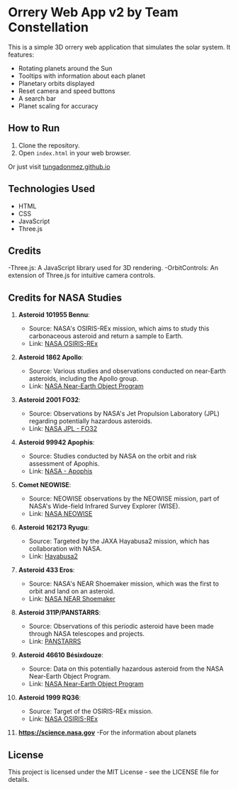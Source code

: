 # Orrery Web App v2 by Team Constellation

This is a simple 3D orrery web application that simulates the solar system. It features:

- Rotating planets around the Sun
- Tooltips with information about each planet
- Planetary orbits displayed
- Reset camera and speed buttons
- A search bar
- Planet scaling for accuracy

## How to Run

1. Clone the repository.
2. Open `index.html` in your web browser.

Or just visit [tungadonmez.github.io](https://tungadonmez.github.io)

## Technologies Used

- HTML
- CSS
- JavaScript
- Three.js

## Credits
-Three.js: A JavaScript library used for 3D rendering.
-OrbitControls: An extension of Three.js for intuitive camera controls.

## Credits for NASA Studies

1. **Asteroid 101955 Bennu**: 
   - Source: NASA's OSIRIS-REx mission, which aims to study this carbonaceous asteroid and return a sample to Earth.
   - Link: [NASA OSIRIS-REx](https://www.nasa.gov/osiris-rex)

2. **Asteroid 1862 Apollo**: 
   - Source: Various studies and observations conducted on near-Earth asteroids, including the Apollo group.
   - Link: [NASA Near-Earth Object Program](https://neo.jpl.nasa.gov/)

3. **Asteroid 2001 FO32**: 
   - Source: Observations by NASA's Jet Propulsion Laboratory (JPL) regarding potentially hazardous asteroids.
   - Link: [NASA JPL - FO32](https://cneos.jpl.nasa.gov/)

4. **Asteroid 99942 Apophis**: 
   - Source: Studies conducted by NASA on the orbit and risk assessment of Apophis.
   - Link: [NASA - Apophis](https://www.nasa.gov/mission_pages/asteroids/overview/apophis.html)

5. **Comet NEOWISE**: 
   - Source: NEOWISE observations by the NEOWISE mission, part of NASA's Wide-field Infrared Survey Explorer (WISE).
   - Link: [NASA NEOWISE](https://www.nasa.gov/mission_pages/WISE/main/index.html)

6. **Asteroid 162173 Ryugu**: 
   - Source: Targeted by the JAXA Hayabusa2 mission, which has collaboration with NASA.
   - Link: [Hayabusa2](https://www.jaxa.jp/projects/space/hayabusa2/index_e.html)

7. **Asteroid 433 Eros**: 
   - Source: NASA's NEAR Shoemaker mission, which was the first to orbit and land on an asteroid.
   - Link: [NASA NEAR Shoemaker](https://near.jhuapl.edu/)

8. **Asteroid 311P/PANSTARRS**: 
   - Source: Observations of this periodic asteroid have been made through NASA telescopes and projects.
   - Link: [PANSTARRS](https://panstarrs.stsci.edu/)

9. **Asteroid 46610 Bésixdouze**: 
   - Source: Data on this potentially hazardous asteroid from the NASA Near-Earth Object Program.
   - Link: [NASA Near-Earth Object Program](https://neo.jpl.nasa.gov/)

10. **Asteroid 1999 RQ36**: 
    - Source: Target of the OSIRIS-REx mission.
    - Link: [NASA OSIRIS-REx](https://www.nasa.gov/osiris-rex)

11. **https://science.nasa.gov**
    -For the information about planets

## License
This project is licensed under the MIT License - see the LICENSE file for details.
